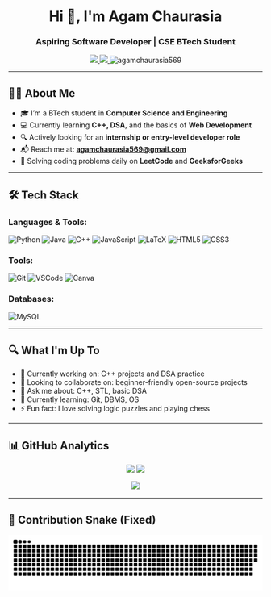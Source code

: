 <h1 align="center">Hi 👋, I'm Agam Chaurasia</h1>
<h3 align="center">Aspiring Software Developer | CSE BTech Student</h3>

<p align="center">
  <a href="https://linkedin.com/in/agamchaurasia569" target="_blank">
    <img src="https://img.shields.io/badge/LinkedIn-0077B5?style=for-the-badge&logo=linkedin&logoColor=white"/>
  </a>
  <a href="mailto:agamchaurasia569@gmail.com" target="_blank">
    <img src="https://img.shields.io/badge/Gmail-D14836?style=for-the-badge&logo=gmail&logoColor=white"/>
  </a>
  <img src="https://komarev.com/ghpvc/?username=agamchaurasia569&label=Profile%20views&color=0e75b6&style=flat" alt="agamchaurasia569" />
</p>

---

## 👨‍💻 About Me

- 🎓 I’m a BTech student in **Computer Science and Engineering**
- 💻 Currently learning **C++, DSA**, and the basics of **Web Development**
- 🔍 Actively looking for an **internship or entry-level developer role**
- 📬 Reach me at: **agamchaurasia569@gmail.com**
- 🧠 Solving coding problems daily on **LeetCode** and **GeeksforGeeks**

---

## 🛠️ Tech Stack

### Languages & Tools:

![Python](https://img.shields.io/badge/Python-14354C?style=for-the-badge&logo=python&logoColor=white)
![Java](https://img.shields.io/badge/Java-ED8B00?style=for-the-badge&logo=java&logoColor=white)
![C++](https://img.shields.io/badge/C++-00599C?style=for-the-badge&logo=c%2B%2B&logoColor=white)
![JavaScript](https://img.shields.io/badge/JavaScript-F7DF1E?style=for-the-badge&logo=javascript&logoColor=black)
![LaTeX](https://img.shields.io/badge/LaTeX-008080?style=for-the-badge&logo=latex&logoColor=white)
![HTML5](https://img.shields.io/badge/HTML5-E34F26?style=for-the-badge&logo=html5&logoColor=white)
![CSS3](https://img.shields.io/badge/CSS3-1572B6?style=for-the-badge&logo=css3&logoColor=white)

### Tools:

![Git](https://img.shields.io/badge/Git-F05032?style=for-the-badge&logo=git&logoColor=white)
![VSCode](https://img.shields.io/badge/VSCode-007ACC?style=for-the-badge&logo=visual-studio-code&logoColor=white)
![Canva](https://img.shields.io/badge/Canva-00C4CC?style=for-the-badge&logo=canva&logoColor=white)

### Databases:

![MySQL](https://img.shields.io/badge/MySQL-4479A1?style=for-the-badge&logo=mysql&logoColor=white)

---

## 🔍 What I'm Up To

- 🔭 Currently working on: C++ projects and DSA practice
- 🤝 Looking to collaborate on: beginner-friendly open-source projects
- 💬 Ask me about: C++, STL, basic DSA
- 🌱 Currently learning: Git, DBMS, OS
- ⚡ Fun fact: I love solving logic puzzles and playing chess

---

## 📊 GitHub Analytics

<p align="center">
  <img width="48%" src="https://github-readme-stats.vercel.app/api?username=agamchaurasia569&show_icons=true&theme=tokyonight" />
  <img width="48%" src="https://github-readme-stats.vercel.app/api/top-langs/?username=agamchaurasia569&layout=compact&theme=tokyonight" />
</p>

<p align="center">
  <img src="https://streak-stats.demolab.com?user=agamchaurasia569&theme=tokyonight&hide_border=true" />
</p>

---

## 🐍 Contribution Snake (Fixed)
![snake gif](https://github.com/agamchaurasia569/agamchaurasia569/blob/output/github-snake-dark.svg)

